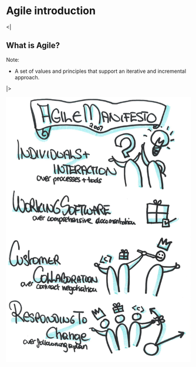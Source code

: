 # Agile introduction


<|

## What is Agile?

Note:
- A set of values and principles that support an iterative and incremental approach.

|>

![Agile manifesto](img/agile-manifesto.png)